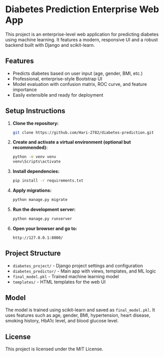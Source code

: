 # Diabetes Prediction Enterprise Web App

This project is an enterprise-level web application for predicting diabetes using machine learning. It features a modern, responsive UI and a robust backend built with Django and scikit-learn.

## Features

- Predicts diabetes based on user input (age, gender, BMI, etc.)
- Professional, enterprise-style Bootstrap UI
- Model evaluation with confusion matrix, ROC curve, and feature importance
- Easily extensible and ready for deployment

## Setup Instructions

1. **Clone the repository:**
    ```bash
    git clone https://github.com/Hari-2782/diabetes-prediction.git
    ```

2. **Create and activate a virtual environment (optional but recommended):**
    ```bash
    python -m venv venv
    venv\Scripts\activate
    ```

3. **Install dependencies:**
    ```bash
    pip install -r requirements.txt
    ```

4. **Apply migrations:**
    ```bash
    python manage.py migrate
    ```

5. **Run the development server:**
    ```bash
    python manage.py runserver
    ```

6. **Open your browser and go to:**
    ```
    http://127.0.0.1:8000/
    ```

## Project Structure

- `diabetes_project/` - Django project settings and configuration
- `diabetes_predictor/` - Main app with views, templates, and ML logic
- `final_model.pkl` - Trained machine learning model
- `templates/` - HTML templates for the web UI

## Model

The model is trained using scikit-learn and saved as `final_model.pkl`. It uses features such as age, gender, BMI, hypertension, heart disease, smoking history, HbA1c level, and blood glucose level.

## License

This project is licensed under the MIT License.




